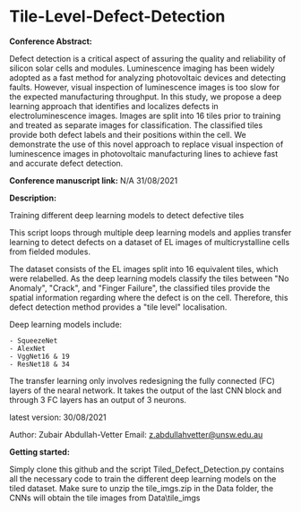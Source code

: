 # Tile-Level-Defect-Detection

**Conference Abstract:**

Defect detection is a critical aspect of assuring the quality and reliability of silicon solar cells and modules. Luminescence imaging has been widely adopted as a fast method for analyzing photovoltaic devices and detecting faults. However, visual inspection of luminescence images is too slow for the expected manufacturing throughput. In this study, we propose a deep learning approach that identifies and localizes defects in electroluminescence images. Images are split into 16 tiles prior to training and treated as separate images for classification. The classified tiles provide both defect labels and their positions within the cell. We demonstrate the use of this novel approach to replace visual inspection of luminescence images in photovoltaic manufacturing lines to achieve fast and accurate defect detection.

**Conference manuscript link:** 
N/A 31/08/2021

**Description:**

Training different deep learning models to detect defective tiles

This script loops through multiple deep learning models and applies transfer
learning to detect defects on a dataset of EL images of multicrystalline cells from
fielded modules.

The dataset consists of the EL images split into 16 equivalent tiles, which were
relabelled. As the deep learning models classify the tiles between "No Anomaly",
"Crack", and "Finger Failure", the classified tiles provide the spatial information
regarding where the defect is on the cell. Therefore, this defect detection method
provides a "tile level" localisation.

Deep learning models include:

    - SqueezeNet
    - AlexNet
    - VggNet16 & 19
    - ResNet18 & 34

The transfer learning only involves redesigning the fully connected (FC) layers of the
nearal network. It takes the output of the last CNN block and through 3 FC layers
has an output of 3 neurons.

latest version: 30/08/2021

Author: Zubair Abdullah-Vetter
Email: z.abdullahvetter@unsw.edu.au

**Getting started:**

Simply clone this github and the script Tiled_Defect_Detection.py contains all the necessary code to train the different deep learning models on the tiled dataset.
Make sure to unzip the tile_imgs.zip in the Data folder, the CNNs will obtain the tile images from Data\tile_imgs
